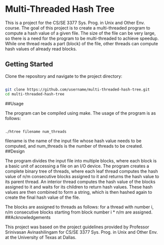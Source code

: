 # Multi-Threaded Hash Tree

This is a project for the CS/SE 3377 Sys. Prog. in Unix and Other Env. course. The goal of this project is to create a multi-threaded program to compute a hash value of a given file. The size of the file can be very large, so there is a need for the program to be multi-threaded to achieve speedup. While one thread reads a part (block) of the file, other threads can compute hash values of already read blocks.
## Getting Started

Clone the repository and navigate to the project directory:

```bash

git clone https://github.com/username/multi-threaded-hash-tree.git
cd multi-threaded-hash-tree
```
##Usage

The program can be compiled using make. The usage of the program is as follows:

```bash

./htree filename num_threads
```
filename is the name of the input file whose hash value needs to be computed, and num_threads is the number of threads to be created.
##Design

The program divides the input file into multiple blocks, where each block is a basic unit of accessing a file on an I/O device. The program creates a complete binary tree of threads, where each leaf thread computes the hash value of n/m consecutive blocks assigned to it and returns the hash value to its parent thread. An interior thread computes the hash value of the blocks assigned to it and waits for its children to return hash values. These hash values are then combined to form a string, which is then hashed again to create the final hash value of the file.

The blocks are assigned to threads as follows: for a thread with number i, n/m consecutive blocks starting from block number i * n/m are assigned.
##Acknowledgements

This project was based on the project guidelines provided by Professor Srinivasan Avinashilingam for CS/SE 3377 Sys. Prog. in Unix and Other Env. at the University of Texas at Dallas.
